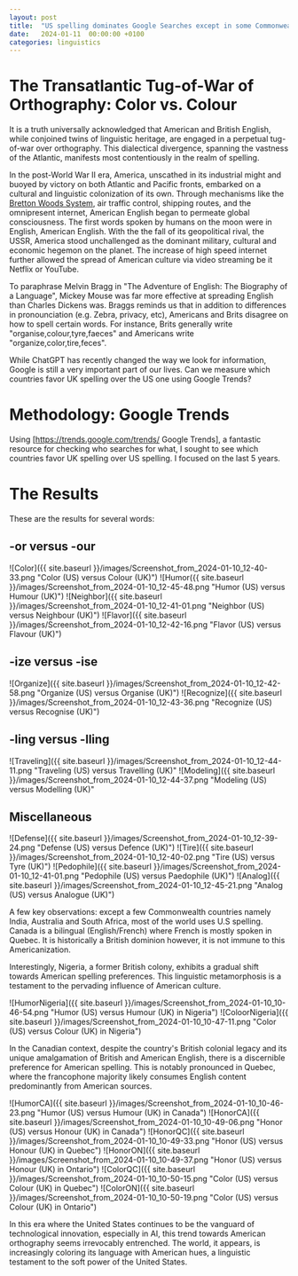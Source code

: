 ```yaml
---
layout: post
title:  "US spelling dominates Google Searches except in some Commonwealth countries, in Canada US spelling is more prevalent in Quebec"
date:   2024-01-11  00:00:00 +0100
categories: linguistics
---
```



# The Transatlantic Tug-of-War of Orthography: Color vs. Colour

It is a truth universally acknowledged that American and British English, while conjoined twins of linguistic heritage, are engaged in a perpetual tug-of-war over orthography. This dialectical divergence, spanning the vastness of the Atlantic, manifests most contentiously in the realm of spelling.

In the post-World War II era, America, unscathed in its industrial might and buoyed by victory on both Atlantic and Pacific fronts, embarked on a cultural and linguistic colonization of its own. Through mechanisms like the [Bretton Woods System](https://en.wikipedia.org/wiki/Bretton_Woods_system), air traffic control, shipping routes, and the omnipresent internet, American English began to permeate global consciousness. The first words spoken by humans on the moon were in English, American English. With the the fall of its geopolitical rival, the USSR, America stood unchallenged as the dominant military, cultural and economic hegemon on the planet. The increase of high speed internet further allowed the spread of American culture via video streaming be it Netflix or YouTube. 

To paraphrase Melvin Bragg in "The Adventure of English: The Biography of a Language", Mickey Mouse was far more effective at spreading English than Charles Dickens was. Braggs reminds us that in addition to differences in pronounciation (e.g. Zebra, privacy, etc), Americans and Brits disagree on how to spell certain words. For instance, Brits generally write "organise,colour,tyre,faeces" and Americans write "organize,color,tire,feces". 

While ChatGPT has recently changed the way we look for information, Google is still a very important part of our lives. Can we measure which countries favor UK spelling over the US one using Google Trends?

# Methodology: Google Trends

Using [https://trends.google.com/trends/ Google Trends], a fantastic resource for checking who searches for what, I sought to see which countries favor UK spelling over US spelling. I focused on the last 5 years.


# The Results

These are the results for several words:

## -or versus -our
![Color]({{ site.baseurl }}/images/Screenshot_from_2024-01-10_12-40-33.png "Color (US) versus Colour (UK)")
![Humor({{ site.baseurl }}/images/Screenshot_from_2024-01-10_12-45-48.png "Humor (US) versus Humour (UK)")
![Neighbor]({{ site.baseurl }}/images/Screenshot_from_2024-01-10_12-41-01.png "Neighbor (US) versus Neighbour (UK)")
![Flavor]({{ site.baseurl }}/images/Screenshot_from_2024-01-10_12-42-16.png "Flavor (US) versus Flavour (UK)")

## -ize versus -ise
![Organize]({{ site.baseurl }}/images/Screenshot_from_2024-01-10_12-42-58.png "Organize (US) versus Organise (UK)")
![Recognize]({{ site.baseurl }}/images/Screenshot_from_2024-01-10_12-43-36.png "Recognize (US) versus Recognise (UK)")

## -ling versus -lling
![Traveling]({{ site.baseurl }}/images/Screenshot_from_2024-01-10_12-44-11.png "Traveling (US) versus Travelling (UK)"
![Modeling]({{ site.baseurl }}/images/Screenshot_from_2024-01-10_12-44-37.png "Modeling (US) versus Modelling (UK)"


## Miscellaneous
![Defense]({{ site.baseurl }}/images/Screenshot_from_2024-01-10_12-39-24.png "Defense (US) versus Defence (UK)")
![Tire]({{ site.baseurl }}/images/Screenshot_from_2024-01-10_12-40-02.png "Tire (US) versus Tyre (UK)")
![Pedophile]({{ site.baseurl }}/images/Screenshot_from_2024-01-10_12-41-01.png "Pedophile (US) versus Paedophile (UK)")
![Analog]({{ site.baseurl }}/images/Screenshot_from_2024-01-10_12-45-21.png "Analog (US) versus Analogue (UK)")


A few key observations: except a few Commonwealth countries namely India, Australia and South Africa, most of the world uses U.S spelling. Canada is a bilingual (English/French) where French is mostly spoken in Quebec. It is historically a British dominion however, it is not immune to this Americanization. 

Interestingly, Nigeria, a former British colony, exhibits a gradual shift towards American spelling preferences. This linguistic metamorphosis is a testament to the pervading influence of American culture.


![HumorNigeria]({{ site.baseurl }}/images/Screenshot_from_2024-01-10_10-46-54.png "Humor (US) versus Humour (UK) in Nigeria")
![ColoorNigeria]({{ site.baseurl }}/images/Screenshot_from_2024-01-10_10-47-11.png "Color (US) versus Colour (UK) in Nigeria")

In the Canadian context, despite the country's British colonial legacy and its unique amalgamation of British and American English, there is a discernible preference for American spelling. This is notably pronounced in Quebec, where the francophone majority likely consumes English content predominantly from American sources.



![HumorCA]({{ site.baseurl }}/images/Screenshot_from_2024-01-10_10-46-23.png "Humor (US) versus Humour (UK) in Canada")
![HonorCA]({{ site.baseurl }}/images/Screenshot_from_2024-01-10_10-49-06.png "Honor (US) versus Honour (UK) in Canada")
![HonorQC]({{ site.baseurl }}/images/Screenshot_from_2024-01-10_10-49-33.png "Honor (US) versus Honour (UK) in Quebec")
![HonorON]({{ site.baseurl }}/images/Screenshot_from_2024-01-10_10-49-37.png "Honor (US) versus Honour (UK) in Ontario")
![ColorQC]({{ site.baseurl }}/images/Screenshot_from_2024-01-10_10-50-15.png "Color (US) versus Colour (UK) in Quebec")
![ColorON]({{ site.baseurl }}/images/Screenshot_from_2024-01-10_10-50-19.png "Color (US) versus Colour (UK) in Ontario")


In this era where the United States continues to be the vanguard of technological innovation, especially in AI, this trend towards American orthography seems irrevocably entrenched. The world, it appears, is increasingly coloring its language with American hues, a linguistic testament to the soft power of the United States.



